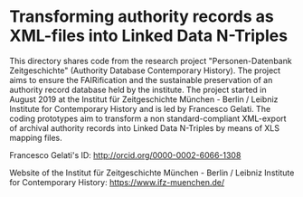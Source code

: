 # Transforming authority records as XML-files into Linked Data N-Triples
This directory shares code from the research project "Personen-Datenbank Zeitgeschichte" (Authority Database Contemporary History).
The project aims to ensure the FAIRification and the sustainable preservation of an authority record database held by the institute.
The project started in August 2019 at the Institut für Zeitgeschichte München - Berlin / Leibniz Institute for Contemporary History and is led by Francesco Gelati.
The coding prototypes aim to transform a non standard-compliant XML-export of archival authority records into Linked Data N-Triples by means of XLS mapping files. 

Francesco Gelati's ID: http://orcid.org/0000-0002-6066-1308

Website of the Institut für Zeitgeschichte München - Berlin / Leibniz Institute for Contemporary History: https://www.ifz-muenchen.de/
